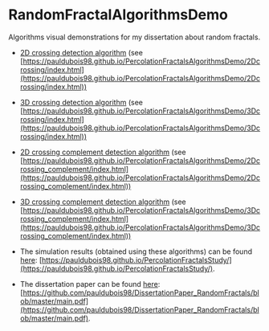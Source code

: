 # RandomFractalAlgorithmsDemo
Algorithms visual demonstrations for my dissertation about random fractals.

* [2D crossing detection algorithm](https://pauldubois98.github.io/PercolationFractalsAlgorithmsDemo/2Dcrossing/index.html) (see [https://pauldubois98.github.io/PercolationFractalsAlgorithmsDemo/2Dcrossing/index.html](https://pauldubois98.github.io/PercolationFractalsAlgorithmsDemo/2Dcrossing/index.html))
* [3D crossing detection algorithm](https://pauldubois98.github.io/PercolationFractalsAlgorithmsDemo/3Dcrossing/index.html) (see [https://pauldubois98.github.io/PercolationFractalsAlgorithmsDemo/3Dcrossing/index.html](https://pauldubois98.github.io/PercolationFractalsAlgorithmsDemo/3Dcrossing/index.html))

* [2D crossing complement detection algorithm](https://pauldubois98.github.io/PercolationFractalsAlgorithmsDemo/2Dcrossing_complement/index.html) (see [https://pauldubois98.github.io/PercolationFractalsAlgorithmsDemo/2Dcrossing_complement/index.html](https://pauldubois98.github.io/PercolationFractalsAlgorithmsDemo/2Dcrossing_complement/index.html))
* [3D crossing complement detection algorithm](https://pauldubois98.github.io/PercolationFractalsAlgorithmsDemo/3Dcrossing_complement/index.html) (see [https://pauldubois98.github.io/PercolationFractalsAlgorithmsDemo/3Dcrossing_complement/index.html](https://pauldubois98.github.io/PercolationFractalsAlgorithmsDemo/3Dcrossing_complement/index.html))

* The simulation results (obtained using these algorithms) can be found [here](https://pauldubois98.github.io/PercolationFractalsStudy/): [https://pauldubois98.github.io/PercolationFractalsStudy/](https://pauldubois98.github.io/PercolationFractalsStudy/).
* The dissertation paper can be found [here](https://github.com/pauldubois98/DissertationPaper_RandomFractals/blob/master/main.pdf): [https://github.com/pauldubois98/DissertationPaper_RandomFractals/blob/master/main.pdf](https://github.com/pauldubois98/DissertationPaper_RandomFractals/blob/master/main.pdf).
